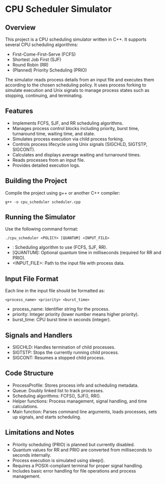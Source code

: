CPU Scheduler Simulator
=======================

Overview
--------
This project is a CPU scheduling simulator written in C++. It supports several CPU scheduling algorithms:

- First-Come-First-Serve (FCFS)
- Shortest Job First (SJF)
- Round Robin (RR)
- (Planned) Priority Scheduling (PRIO)

The simulator reads process details from an input file and executes them according to the chosen scheduling policy. It uses process forking to simulate execution and Unix signals to manage process states such as stopping, continuing, and terminating.

Features
--------
- Implements FCFS, SJF, and RR scheduling algorithms.
- Manages process control blocks including priority, burst time, turnaround time, waiting time, and state.
- Simulates process execution via child process forking.
- Controls process lifecycle using Unix signals (SIGCHLD, SIGTSTP, SIGCONT).
- Calculates and displays average waiting and turnaround times.
- Reads processes from an input file.
- Provides detailed execution logs.

Building the Project
--------------------
Compile the project using g++ or another C++ compiler:

    g++ -o cpu_scheduler scheduler.cpp

Running the Simulator
---------------------
Use the following command format:

    ./cpu_scheduler <POLICY> [QUANTUM] <INPUT_FILE>

- <POLICY>: Scheduling algorithm to use (FCFS, SJF, RR).
- [QUANTUM]: Optional quantum time in milliseconds (required for RR and PRIO).
- <INPUT_FILE>: Path to the input file with process data.

Input File Format
-----------------
Each line in the input file should be formatted as:

    <process_name> <priority> <burst_time>

- process_name: Identifier string for the process.
- priority: Integer priority (lower number means higher priority).
- burst_time: CPU burst time in seconds (integer).

Signals and Handlers
--------------------
- SIGCHLD: Handles termination of child processes.
- SIGTSTP: Stops the currently running child process.
- SIGCONT: Resumes a stopped child process.

Code Structure
--------------
- ProcessProfile: Stores process info and scheduling metadata.
- Queue: Doubly linked list to track processes.
- Scheduling algorithms: FCFS(), SJF(), RR().
- Helper functions: Process management, signal handling, and time calculations.
- Main function: Parses command line arguments, loads processes, sets up signals, and starts scheduling.

Limitations and Notes
---------------------
- Priority scheduling (PRIO) is planned but currently disabled.
- Quantum values for RR and PRIO are converted from milliseconds to seconds internally.
- Process execution is simulated using sleep().
- Requires a POSIX-compliant terminal for proper signal handling.
- Includes basic error handling for file operations and process management.
